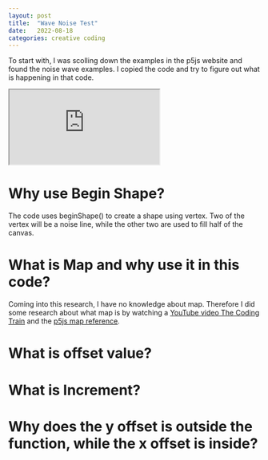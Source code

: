 ```yaml
---
layout: post
title:  "Wave Noise Test"
date:   2022-08-18
categories: creative coding
---
```


To start with, I was scolling down the examples in the p5js website and found the noise wave examples. I copied the code and try to figure out what is happening in that code.

<iframe src="https://editor.p5js.org/reilivia/full/Ullt443Y1"></iframe>

# Why use Begin Shape?
The code uses beginShape() to create a shape using vertex. Two of the vertex will be a noise line, while the other two are used to fill half of the canvas.

# What is Map and why use it in this code?
Coming into this research, I have no knowledge about map. Therefore I did some research about what map is by watching a [YouTube video The Coding Train][map-1] and the [p5js map reference][map-2].

[map-1]: https://www.youtube.com/watch?v=nicMAoW6u1g&list=PLRqwX-V7Uu6Zy51Q-x9tMWIv9cueOFTFA&index=14 
[map-2]: https://p5js.org/reference/#/p5/map 

# What is offset value?


# What is Increment?


# Why does the y offset is outside the function, while the x offset is inside?

